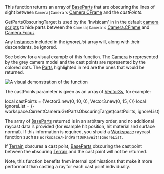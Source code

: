 This function returns an array of [BaseParts](https://developer.roblox.com/en-us/api-reference/class/BasePart) that are obscuring the lines of sight between `Camera|Camera's` [Camera.CFrame](https://developer.roblox.com/en-us/api-reference/property/Camera/CFrame) and the _castPoints_.

GetPartsObscuringTarget is used by the 'Invisicam' in in the default [camera scripts](http://robloxdev.com/articles/Movement-and-camera-controls) to hide parts between the `Camera|Camera's` [Camera.CFrame](https://developer.roblox.com/en-us/api-reference/property/Camera/CFrame) and [Camera.Focus](https://developer.roblox.com/en-us/api-reference/property/Camera/Focus).

Any [Instances](https://developer.roblox.com/en-us/api-reference/class/Instance) included in the _ignoreList_ array will, along with their descendants, be ignored.

See below for a visual example of this function. The [Camera](https://developer.roblox.com/en-us/api-reference/class/Camera) is represented by the grey camera model and the cast points are represented by the colored dots. The [Parts](https://developer.roblox.com/en-us/api-reference/class/Part) highlighted in red are the ones that would be returned.

![A visual demonstration of the function](https://developer.roblox.com/assets/blt0e4c694e16185086/GetPartsObscuringTarget.png)

The castPoints parameter is given as an array of [Vector3s](https://developer.roblox.com/en-us/api-reference/datatype/Vector3), for example:

local castPoints = {Vector3.new(0, 10, 0), Vector3.new(0, 15, 0)}
local ignoreList = {}
workspace.CurrentCamera:GetPartsObscuringTarget(castPoints, ignoreList)

The array of [BaseParts](https://developer.roblox.com/en-us/api-reference/class/BasePart) returned is in an arbitrary order, and no additional raycast data is provided (for example hit position, hit material and surface normal). If this information is required, you should a [Workspace](https://developer.roblox.com/en-us/api-reference/class/Workspace) raycast function such as `Workspace/FindPartOnRayWithIgnoreList`.

If [Terrain](https://developer.roblox.com/en-us/api-reference/class/Terrain) obscures a cast point, [BaseParts](https://developer.roblox.com/en-us/api-reference/class/BasePart) obscuring the cast point between the obscuring [Terrain](https://developer.roblox.com/en-us/api-reference/class/Terrain) and the cast point will not be returned.

Note, this function benefits from internal optimisations that make it more performant than casting a ray for each cast point individually.